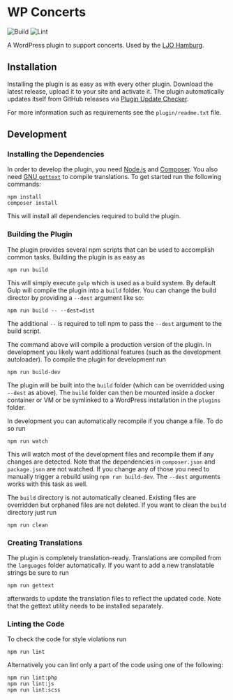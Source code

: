 # WP Concerts

![Build](https://github.com/ljo-hamburg/wp-concerts/workflows/Build/badge.svg)
![Lint](https://github.com/ljo-hamburg/wp-concerts/workflows/Lint/badge.svg)

A WordPress plugin to support concerts. Used by the [LJO Hamburg](https://ljo-hamburg.de/).

## Installation

Installing the plugin is as easy as with every other plugin. Download the latest release, upload it to your site and activate it. The plugin automatically updates itself from GitHub releases  via [Plugin Update Checker](https://github.com/YahnisElsts/plugin-update-checker).

For more information such as requirements see the `plugin/readme.txt` file.

## Development

### Installing the Dependencies

In order to develop the plugin, you need [Node.js](https://nodejs.org/en/) and [Composer](https://getcomposer.org/). You also need [GNU `gettext`](https://www.gnu.org/software/gettext/) to compile translations. To get started run the following commands:

```shell
npm install
composer install
```

This will install all dependencies required to build the plugin.

### Building the Plugin

The plugin provides several npm scripts that can be used to accomplish common tasks. Building the plugin is as easy as

```shell
npm run build
```

This will simply execute `gulp` which is used as a build system. By default Gulp will compile the plugin into a `build` folder. You can change the build director by providing a `--dest` argument like so:

```
npm run build -- --dest=dist
```

The additional `--` is required to tell npm to pass the `--dest` argument to the build script.

The command above will compile a production version of the plugin. In development you likely want additional features (such as the development autoloader). To compile the plugin for development run

```
npm run build-dev
```

The plugin will be built into the `build` folder (which can be overridded using `--dest` as above). The `build` folder can then be mounted inside a docker container or VM or be symlinked to a WordPress installation in the `plugins` folder.

In development you can automatically recompile if you change a file. To do so run

```
npm run watch
```

This will watch most of the development files and recompile them if any changes are detected. Note that the dependencies in `composer.json` and `package.json` are not watched. If you change any of those you need to manually trigger a rebuild using `npm run build-dev`. The `--dest` arguments works with this task as well.

The `build` directory is not automatically cleaned. Existing files are overridden but orphaned files are not deleted. If you want to clean the `build` directory just run

```
npm run clean
```

### Creating Translations

The plugin is completely translation-ready. Translations are compiled from the `languages` folder automatically. If you want to add a new translatable strings be sure to run

```
npm run gettext
```

afterwards to update the translation files to reflect the updated code. Note that the gettext utility needs to be installed separately.

### Linting the Code

To check the code for style violations run

```
npm run lint
```

Alternatively you can lint only a part of the code using one of the following:

```
npm run lint:php
npm run lint:js
npm run lint:scss
```

